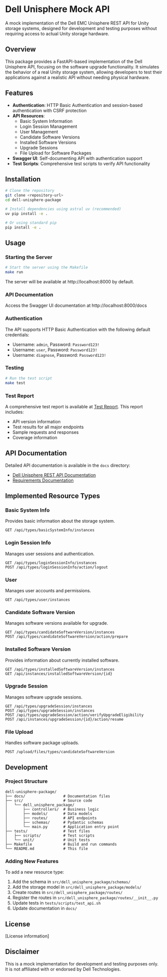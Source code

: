 # Dell Unisphere Mock API

A mock implementation of the Dell EMC Unisphere REST API for Unity storage systems, designed for development and testing purposes without requiring access to actual Unity storage hardware.

## Overview

This package provides a FastAPI-based implementation of the Dell Unisphere API, focusing on the software upgrade functionality. It simulates the behavior of a real Unity storage system, allowing developers to test their applications against a realistic API without needing physical hardware.

## Features

- **Authentication**: HTTP Basic Authentication and session-based authentication with CSRF protection
- **API Resources**:
  - Basic System Information
  - Login Session Management
  - User Management
  - Candidate Software Versions
  - Installed Software Versions
  - Upgrade Sessions
  - File Upload for Software Packages
- **Swagger UI**: Self-documenting API with authentication support
- **Test Scripts**: Comprehensive test scripts to verify API functionality

## Installation

```bash
# Clone the repository
git clone <repository-url>
cd dell-unisphere-package

# Install dependencies using astral uv (recommended)
uv pip install -e .

# Or using standard pip
pip install -e .
```

## Usage

### Starting the Server

```bash
# Start the server using the Makefile
make run
```

The server will be available at http://localhost:8000 by default.

### API Documentation

Access the Swagger UI documentation at http://localhost:8000/docs

### Authentication

The API supports HTTP Basic Authentication with the following default credentials:

- Username: `admin`, Password: `Password123!`
- Username: `user`, Password: `Password123!`
- Username: `diagnose`, Password: `Password123!`

### Testing

```bash
# Run the test script
make test
```

### Test Report

A comprehensive test report is available at [Test Report](tests/scripts/test_results/test_report.md). This report includes:

- API version information
- Test results for all major endpoints
- Sample requests and responses
- Coverage information

## API Documentation

Detailed API documentation is available in the `docs` directory:

- [Dell Unisphere REST API Documentation](docs/DellUnisphereRestAPI.md)
- [Requirements Documentation](docs/Requirements.md)

## Implemented Resource Types

### Basic System Info

Provides basic information about the storage system.

```
GET /api/types/basicSystemInfo/instances
```

### Login Session Info

Manages user sessions and authentication.

```
GET /api/types/loginSessionInfo/instances
POST /api/types/loginSessionInfo/action/logout
```

### User

Manages user accounts and permissions.

```
GET /api/types/user/instances
```

### Candidate Software Version

Manages software versions available for upgrade.

```
GET /api/types/candidateSoftwareVersion/instances
POST /api/types/candidateSoftwareVersion/action/prepare
```

### Installed Software Version

Provides information about currently installed software.

```
GET /api/types/installedSoftwareVersion/instances
GET /api/instances/installedSoftwareVersion/{id}
```

### Upgrade Session

Manages software upgrade sessions.

```
GET /api/types/upgradeSession/instances
POST /api/types/upgradeSession/instances
POST /api/types/upgradeSession/action/verifyUpgradeEligibility
POST /api/instances/upgradeSession/{id}/action/resume
```

### File Upload

Handles software package uploads.

```
POST /upload/files/types/candidateSoftwareVersion
```

## Development

### Project Structure

```
dell-unisphere-package/
├── docs/                 # Documentation files
├── src/                  # Source code
│   └── dell_unisphere_package/
│       ├── controllers/  # Business logic
│       ├── models/       # Data models
│       ├── routes/       # API endpoints
│       ├── schemas/      # Pydantic schemas
│       └── main.py       # Application entry point
├── tests/                # Test files
│   ├── scripts/          # Test scripts
│   └── unit/             # Unit tests
├── Makefile              # Build and run commands
└── README.md             # This file
```

### Adding New Features

To add a new resource type:

1. Add the schema in `src/dell_unisphere_package/schemas/`
2. Add the storage model in `src/dell_unisphere_package/models/`
3. Create routes in `src/dell_unisphere_package/routes/`
4. Register the routes in `src/dell_unisphere_package/routes/__init__.py`
5. Update tests in `tests/scripts/test_api.sh`
6. Update documentation in `docs/`

## License

[License information]

## Disclaimer

This is a mock implementation for development and testing purposes only. It is not affiliated with or endorsed by Dell Technologies.
